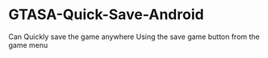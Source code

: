 # GTASA-Quick-Save-Android
Can Quickly save the game anywhere Using the save game button from the game menu
